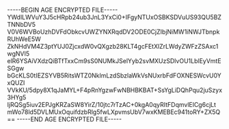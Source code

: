 -----BEGIN AGE ENCRYPTED FILE-----
YWdlLWVuY3J5cHRpb24ub3JnL3YxCi0+IFgyNTUxOSBKSDVuUS93QU5BZTNNbDV5
V0V6WVBoUzhDVFdObkcvUWZYNXRqdDV2ODE0CjZIbjNiMW1iNWJTbnpkRUhWeE5W
ZkNHdVM4Z3ptYUJ0ZjcxdW0vQXgzb28KLT4gcFEtXlZrLWdyZWFzZSAxc1wgNVI5
elR6YSAiVXdzQiBTfTxxCm9sS0NUMkJSelYyb2svMXUzSDlvOU1LblEyVmtESGgw
bGcKLS0tIEZSYVB5RitsWTZ0NklmLzdSbzlaWkVsNUxrbFdFOXNESWcvU0YxQUZI
VVkKU/5dpy8X1qJaMYL+F4pRnYgzwFwNBHBKBAT+SsYgLiDQhPqu2juSzyx3HYg5
IjRQSg5iuv2EPJgKRZaSW8YirZ/10jtc7rTzAC+0kgA0qyRItFDqmvlElCg6cjLt
mWo78ld5DVLMUxOquifdzbRlg5fwLXpvmsUbV7wxKMEBEc941toRY+ZX5Q==
-----END AGE ENCRYPTED FILE-----
